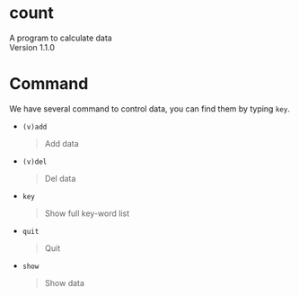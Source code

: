 # count
  A program to calculate data<br>
  Version 1.1.0

# Command
  We have several command to control data, you can find them by typing `key`.
  * `(v)add`
    > Add data
  * `(v)del`
    > Del data
  * `key`
    > Show full key-word list
  * `quit`
    > Quit
  * `show`
    > Show data
